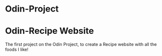 # Odin-Project
# Odin-Recipe Website

The first project on the Odin Project, to create a Recipe website with all the foods I like!